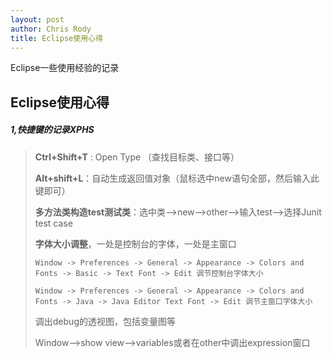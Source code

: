 ```yaml
---
layout: post
author: Chris Rody
title: Eclipse使用心得
---
```


Eclipse一些使用经验的记录

##  Eclipse使用心得

##### 1,快捷键的记录XPHS

> **Ctrl+Shift+T** : Open Type （查找目标类、接口等）
>
> **Alt+shift+L**：自动生成返回值对象（鼠标选中new语句全部，然后输入此键即可）
>
> **多方法类构造test测试类**：选中类—>new—>other—>输入test—>选择Junit  test case
>
>  **字体大小调整**，一处是控制台的字体，一处是主窗口
>
>     Window -> Preferences -> General -> Appearance -> Colors and Fonts -> Basic -> Text Font -> Edit 调节控制台字体大小
>     
>     Window -> Preferences -> General -> Appearance -> Colors and Fonts -> Java -> Java Editor Text Font -> Edit 调节主窗口字体大小
>
> 调出debug的透视图，包括变量图等
>
> Window—>show view—>variables或者在other中调出expression窗口	


